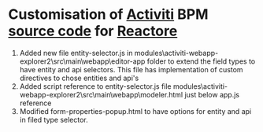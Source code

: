 Customisation of [Activiti](http://activiti.org/) BPM [source code](https://github.com/Activiti/Activiti) for [Reactore](http://reactore.com/)
==============================================================================================================================================
1.	Added new file entity-selector.js in modules\activiti-webapp-explorer2\src\main\webapp\editor-app folder to extend the field types to have entity and api selectors. This file has implementation of custom directives to chose entities and api's
2.  Added script reference to entity-selector.js file modules\activiti-webapp-explorer2\src\main\webapp\modeler.html just below app.js reference
3.  Modified form-properties-popup.html to have options for entity and api in filed type selector.
